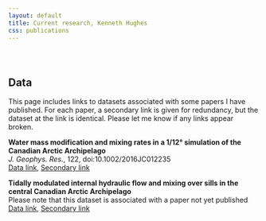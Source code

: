 ```yaml
---
layout: default
title: Current research, Kenneth Hughes
css: publications
---
```

######  

## Data

This page includes links to datasets associated with some papers I have published. For each paper, a secondary link is given for redundancy, but the dataset at the link is identical. Please let me know if any links appear broken.

__Water mass modification and mixing rates in a 1/12° simulation of the Canadian Arctic Archipelago__  
*J. Geophys. Res.*, 122, doi:10.1002/2016JC012235   
[Data link][anha_link], [Secondary link][anha_link2]

__Tidally modulated internal hydraulic flow and mixing over sills in the central Canadian Arctic Archipelago__  
Please note that this dataset is associated with a paper not yet published  
[Data link][obs_link], [Secondary link][obs_link2]

[anha_link]: http://web.uvic.ca/~hugke729/Hughes_2017_JGR_vol_122/
[anha_link2]: https://drive.google.com/open?id=0BySUVZ0q8bZHUE1tQzAzWUxMMDA
[obs_link]: http://web.uvic.ca/~hugke729/Hughes_2017_in_prep/
[obs_link2]: https://drive.google.com/open?id=0BySUVZ0q8bZHbEhrVkdOOXZ0alU
